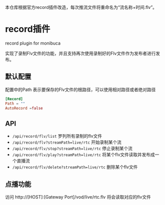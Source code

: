 本仓库根据官方record插件改造，每次推流文件将重命名为“流名称+时间.flv”。


# record插件
record plugin for monibuca

实现了录制Flv文件的功能，并且支持再次使用录制好的Flv文件作为发布者进行发布。

## 默认配置
配置中的Path 表示要保存的Flv文件的根路径，可以使用相对路径或者绝对路径
```toml
[Record]
Path = ""
AutoRecord =false
```

## API

- `/api/record/flv/list` 罗列所有录制的flv文件
- `/api/record/flv?streamPath=live/rtc` 开始录制某个流
- `/api/record/flv/stop?streamPath=live/rtc` 停止录制某个流
- `/api/record/flv/play?streamPath=live/rtc` 将某个flv文件读取并发布成一个直播流
- `/api/record/flv/delete?streamPath=live/rtc` 删除某个flv文件

## 点播功能

访问 http://[HOST]:[Gateway Port]/vod/live/rtc.flv 将会读取对应的flv文件
